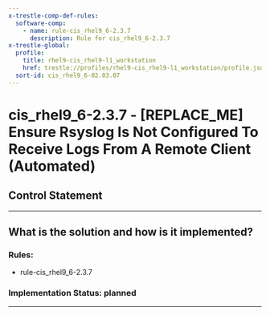 ```yaml
---
x-trestle-comp-def-rules:
  software-comp:
    - name: rule-cis_rhel9_6-2.3.7
      description: Rule for cis_rhel9_6-2.3.7
x-trestle-global:
  profile:
    title: rhel9-cis_rhel9-l1_workstation
    href: trestle://profiles/rhel9-cis_rhel9-l1_workstation/profile.json
  sort-id: cis_rhel9_6-02.03.07
---
```


# cis_rhel9_6-2.3.7 - \[REPLACE_ME\] Ensure Rsyslog Is Not Configured To Receive Logs From A Remote Client (Automated)

## Control Statement

______________________________________________________________________

## What is the solution and how is it implemented?

<!-- For implementation status enter one of: implemented, partial, planned, alternative, not-applicable -->

<!-- Note that the list of rules under ### Rules: is read-only and changes will not be captured after assembly to JSON -->

<!-- Add control implementation description here for control: cis_rhel9_6-2.3.7 -->

### Rules:

  - rule-cis_rhel9_6-2.3.7

### Implementation Status: planned

______________________________________________________________________
